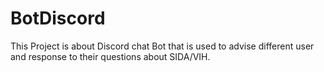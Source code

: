 # BotDiscord


This Project is about Discord chat Bot that is used to advise different user and response to their questions about SIDA/VIH.
